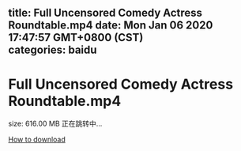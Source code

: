 
title: Full Uncensored Comedy Actress Roundtable.mp4
date: Mon Jan 06 2020 17:47:57 GMT+0800 (CST)    
categories: baidu
---

# Full Uncensored Comedy Actress Roundtable.mp4
size: 616.00 MB
 正在跳转中...
 

[How to download](https://bpcam.bemobtrk.com/go/2ceec3aa-1ca2-46d6-b9ff-aaa5c184517c?jno=2794)